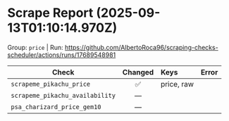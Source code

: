 # Scrape Report (2025-09-13T01:10:14.970Z)

Group: `price`  |  Run: https://github.com/AlbertoRoca96/scraping-checks-scheduler/actions/runs/17689548981

| Check | Changed | Keys | Error |
|---|:---:|:--|:--|
| `scrapeme_pikachu_price` | ✅ | price, raw |  |
| `scrapeme_pikachu_availability` | — |  |  |
| `psa_charizard_price_gem10` | — |  |  |
